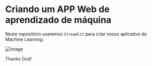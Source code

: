 # Criando um APP Web de aprendizado de máquina

Neste repositório usaremos `Streamlit` para criar nosso aplicativo de Machine Learning.


![image](https://user-images.githubusercontent.com/69597971/194786288-56b2ec9e-1dc8-4b91-9dca-633c454a45bd.png)





Thanks God! 
